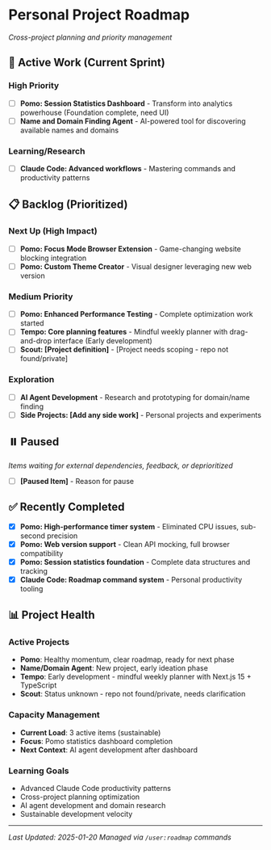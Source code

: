 # Personal Project Roadmap

*Cross-project planning and priority management*

## 🚧 Active Work (Current Sprint)

### High Priority
- [ ] **Pomo: Session Statistics Dashboard** - Transform into analytics powerhouse (Foundation complete, need UI)
- [ ] **Name and Domain Finding Agent** - AI-powered tool for discovering available names and domains

### Learning/Research
- [ ] **Claude Code: Advanced workflows** - Mastering commands and productivity patterns

## 📋 Backlog (Prioritized)

### Next Up (High Impact)
- [ ] **Pomo: Focus Mode Browser Extension** - Game-changing website blocking integration
- [ ] **Pomo: Custom Theme Creator** - Visual designer leveraging new web version

### Medium Priority  
- [ ] **Pomo: Enhanced Performance Testing** - Complete optimization work started
- [ ] **Tempo: Core planning features** - Mindful weekly planner with drag-and-drop interface (Early development)
- [ ] **Scout: [Project definition]** - [Project needs scoping - repo not found/private]

### Exploration
- [ ] **AI Agent Development** - Research and prototyping for domain/name finding
- [ ] **Side Projects: [Add any side work]** - Personal projects and experiments

## ⏸️ Paused

*Items waiting for external dependencies, feedback, or deprioritized*

- [ ] **[Paused Item]** - Reason for pause

## ✅ Recently Completed

- [x] **Pomo: High-performance timer system** - Eliminated CPU issues, sub-second precision
- [x] **Pomo: Web version support** - Clean API mocking, full browser compatibility  
- [x] **Pomo: Session statistics foundation** - Complete data structures and tracking
- [x] **Claude Code: Roadmap command system** - Personal productivity tooling

## 📊 Project Health

### Active Projects
- **Pomo**: Healthy momentum, clear roadmap, ready for next phase
- **Name/Domain Agent**: New project, early ideation phase
- **Tempo**: Early development - mindful weekly planner with Next.js 15 + TypeScript
- **Scout**: Status unknown - repo not found/private, needs clarification

### Capacity Management
- **Current Load**: 3 active items (sustainable)
- **Focus**: Pomo statistics dashboard completion
- **Next Context**: AI agent development after dashboard

### Learning Goals
- Advanced Claude Code productivity patterns
- Cross-project planning optimization
- AI agent development and domain research
- Sustainable development velocity

---

*Last Updated: 2025-01-20*
*Managed via `/user:roadmap` commands*